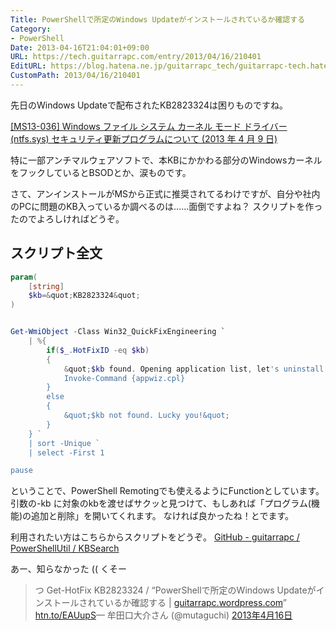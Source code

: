 ```yaml
---
Title: PowerShellで所定のWindows Updateがインストールされているか確認する
Category:
- PowerShell
Date: 2013-04-16T21:04:01+09:00
URL: https://tech.guitarrapc.com/entry/2013/04/16/210401
EditURL: https://blog.hatena.ne.jp/guitarrapc_tech/guitarrapc-tech.hatenablog.com/atom/entry/11696248318757675607
CustomPath: 2013/04/16/210401
---
```


先日のWindows Updateで配布されたKB2823324は困りものですね。

<a href="http://support.microsoft.com/kb/2823324/ja" target="_blank">[MS13-036] Windows ファイル システム カーネル モード ドライバー (ntfs.sys) セキュリティ更新プログラムについて (2013 年 4 月 9 日)</a>

特に一部アンチマルウェアソフトで、本KBにかかわる部分のWindowsカーネルをフックしているとBSODとか、涙ものです。

さて、アンインストールがMSから正式に推奨されてるわけですが、自分や社内のPCに問題のKB入っているか調べるのは……面倒ですよね？
スクリプトを作ったのでよろしければどうぞ。



## スクリプト全文

```ps1
param(
    [string]
    $kb=&quot;KB2823324&quot;
)


Get-WmiObject -Class Win32_QuickFixEngineering `
    | %{
        if($_.HotFixID -eq $kb)
        {
            &quot;$kb found. Opening application list, let's uninstall $kb.&quot;
            Invoke-Command {appwiz.cpl}
        }
        else
        {
            &quot;$kb not found. Lucky you!&quot;
        }
    } `
    | sort -Unique `
    | select -First 1

pause
```


ということで、PowerShell Remotingでも使えるようにFunctionとしています。
引数の-kb に対象のkbを渡せばサクッと見つけて、もしあれば「プログラム(機能)の追加と削除」を開いてくれます。
なければ良かったね！とでます。

利用されたい方はこちらからスクリプトをどうぞ。
<a href="https://github.com/guitarrapc/PowerShellUtil/tree/master/KBSearch" target="_blank">GitHub - guitarrapc / PowerShellUtil / KBSearch </a>

あー、知らなかった (( くそー
<blockquote class="twitter-tweet" lang="ja">つ Get-HotFix KB2823324 / “PowerShellで所定のWindows Updateがインストールされているか確認する | <a href="http://t.co/POsfuTWu2w" title="http://guitarrapc.wordpress.com">guitarrapc.wordpress.com</a>” <a href="http://t.co/QUlnn7Dhat" title="http://htn.to/EAUupS">htn.to/EAUupS</a>&mdash; 牟田口大介さん (@mutaguchi) <a href="https://twitter.com/mutaguchi/status/324279119875547137">2013年4月16日</a>

